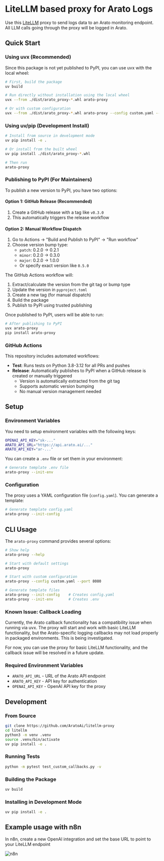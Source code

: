 # LiteLLM based proxy for Arato Logs

Use this [LiteLLM](https://www.litellm.ai/) proxy to send logs data to an Arato monitoring endpoint.
All LLM calls going through the proxy will be logged in Arato.

## Quick Start

### Using uvx (Recommended)

Since this package is not yet published to PyPI, you can use uvx with the local wheel:

```bash
# First, build the package
uv build

# Run directly without installation using the local wheel
uvx --from ./dist/arato_proxy-*.whl arato-proxy

# Or with custom configuration
uvx --from ./dist/arato_proxy-*.whl arato-proxy --config custom.yaml --port 8080
```

### Using uv/pip (Development Install)

```bash
# Install from source in development mode
uv pip install -e .

# Or install from the built wheel
uv pip install ./dist/arato_proxy-*.whl

# Then run
arato-proxy
```

### Publishing to PyPI (For Maintainers)

To publish a new version to PyPI, you have two options:

#### Option 1: GitHub Release (Recommended)

1. Create a GitHub release with a tag like `v0.3.0`
2. This automatically triggers the release workflow

#### Option 2: Manual Workflow Dispatch

1. Go to Actions → "Build and Publish to PyPI" → "Run workflow"
2. Choose version bump type:
   - `patch`: 0.2.0 → 0.2.1
   - `minor`: 0.2.0 → 0.3.0
   - `major`: 0.2.0 → 1.0.0
   - Or specify exact version like `0.5.0`

The GitHub Actions workflow will:

1. Extract/calculate the version from the git tag or bump type
2. Update the version in `pyproject.toml`
3. Create a new tag (for manual dispatch)
4. Build the package
5. Publish to PyPI using trusted publishing

Once published to PyPI, users will be able to run:

```bash
# After publishing to PyPI
uvx arato-proxy
pip install arato-proxy
```

### GitHub Actions

This repository includes automated workflows:

- **Test**: Runs tests on Python 3.8-3.12 for all PRs and pushes
- **Release**: Automatically publishes to PyPI when a GitHub release is created or manually triggered
  - Version is automatically extracted from the git tag
  - Supports automatic version bumping
  - No manual version management needed

## Setup

### Environment Variables

You need to setup environment variables with the following keys:

```bash
OPENAI_API_KEY="sk-..."
ARATO_API_URL="https://api.arato.ai/..."
ARATO_API_KEY="ar-..."
```

You can create a `.env` file or set them in your environment:

```bash
# Generate template .env file
arato-proxy --init-env
```

### Configuration

The proxy uses a YAML configuration file (`config.yaml`). You can generate a template:

```bash
# Generate template config.yaml
arato-proxy --init-config
```

## CLI Usage

The `arato-proxy` command provides several options:

```bash
# Show help
arato-proxy --help

# Start with default settings
arato-proxy

# Start with custom configuration
arato-proxy --config custom.yaml --port 8080

# Generate template files
arato-proxy --init-config    # Creates config.yaml
arato-proxy --init-env       # Creates .env
```

### Known Issue: Callback Loading

Currently, the Arato callback functionality has a compatibility issue when running via uvx. The proxy will start and work with basic LiteLLM functionality, but the Arato-specific logging callbacks may not load properly in packaged environments. This is being investigated.

For now, you can use the proxy for basic LiteLLM functionality, and the callback issue will be resolved in a future update.

### Required Environment Variables

- `ARATO_API_URL` - URL of the Arato API endpoint
- `ARATO_API_KEY` - API key for authentication  
- `OPENAI_API_KEY` - OpenAI API key for the proxy

## Development

### From Source

```bash
git clone https://github.com/AratoAi/litellm-proxy
cd litellm
python3 -m venv .venv
source .venv/bin/activate
uv pip install -e .
```

### Running Tests

```bash
python -m pytest test_custom_callbacks.py -v
```

### Building the Package

```bash
uv build
```

### Installing in Development Mode

```bash
uv pip install -e .
```

## Example usage with n8n

In n8n, create a new OpenAI integration and set the base URL to point to your LiteLLM endpoint

![n8n](n8n.png)
